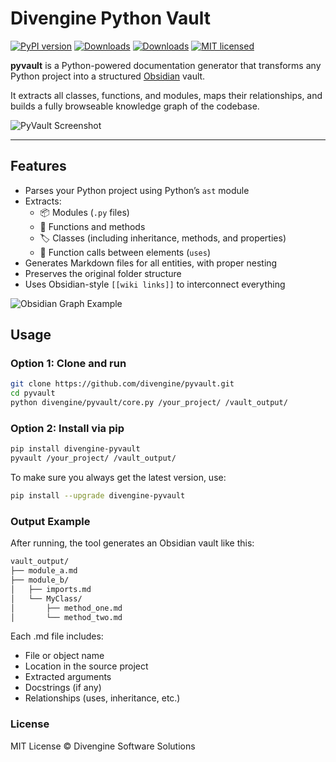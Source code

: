 # Divengine Python Vault

[![PyPI version](https://badge.fury.io/py/divengine-pyvault.svg?nocache=1)](https://pypi.org/project/divengine-pyvault/) [![Downloads](https://static.pepy.tech/badge/divengine-pyvault/week)](https://pepy.tech/project/divengine-pyvault) [![Downloads](https://static.pepy.tech/badge/divengine-pyvault)](https://pepy.tech/project/divengine-pyvault) [![MIT licensed](https://img.shields.io/badge/license-MIT-green.svg)](https://raw.githubusercontent.com/gabfl/vault/main/LICENSE)


**pyvault** is a Python-powered documentation generator that transforms any Python project into a structured [Obsidian](https://obsidian.md) vault.  

It extracts all classes, functions, and modules, maps their relationships, and builds a fully browseable knowledge graph of the codebase.

![PyVault Screenshot](https://github.com/user-attachments/assets/38d9f3dd-e001-42e2-b69f-d33bfdae7343)

---

## Features

- Parses your Python project using Python’s `ast` module
- Extracts:
  - 📦 Modules (`.py` files)
  - 🧩 Functions and methods
  - 🏷️ Classes (including inheritance, methods, and properties)
  - 🔗 Function calls between elements (`uses`)
- Generates Markdown files for all entities, with proper nesting
- Preserves the original folder structure
- Uses Obsidian-style `[[wiki links]]` to interconnect everything

![Obsidian Graph Example](https://github.com/user-attachments/assets/3577390b-f482-4854-9304-6e6aec358ef4)

## Usage

### Option 1: Clone and run

```bash
git clone https://github.com/divengine/pyvault.git
cd pyvault
python divengine/pyvault/core.py /your_project/ /vault_output/
```

### Option 2: Install via pip

```bash
pip install divengine-pyvault
pyvault /your_project/ /vault_output/
```

To make sure you always get the latest version, use:

```bash
pip install --upgrade divengine-pyvault
```

### Output Example

After running, the tool generates an Obsidian vault like this:

```bash
vault_output/
├── module_a.md
├── module_b/
│   ├── imports.md
│   └── MyClass/
│       ├── method_one.md
│       └── method_two.md
```

Each .md file includes:

- File or object name
- Location in the source project
- Extracted arguments
- Docstrings (if any)
- Relationships (uses, inheritance, etc.)

### License

MIT License © Divengine Software Solutions
